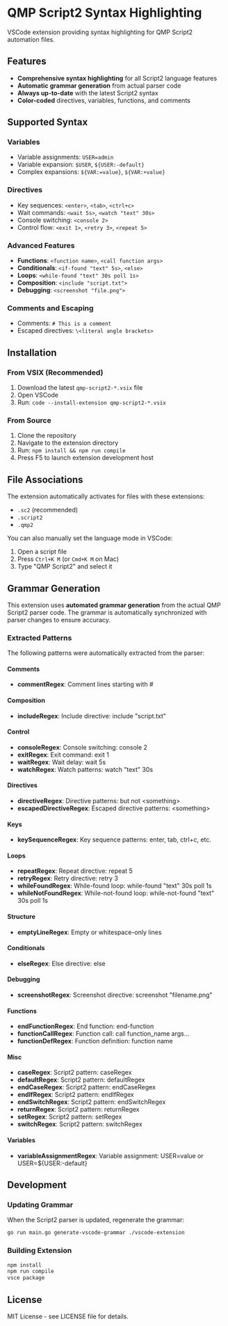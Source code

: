 # QMP Script2 Syntax Highlighting

VSCode extension providing syntax highlighting for QMP Script2 automation files.

## Features

- **Comprehensive syntax highlighting** for all Script2 language features
- **Automatic grammar generation** from actual parser code
- **Always up-to-date** with the latest Script2 syntax
- **Color-coded** directives, variables, functions, and comments

## Supported Syntax

### Variables
- Variable assignments: `USER=admin`
- Variable expansion: `$USER`, `${USER:-default}`
- Complex expansions: `${VAR:=value}`, `${VAR:+value}`

### Directives
- Key sequences: `<enter>`, `<tab>`, `<ctrl+c>`
- Wait commands: `<wait 5s>`, `<watch "text" 30s>`
- Console switching: `<console 2>`
- Control flow: `<exit 1>`, `<retry 3>`, `<repeat 5>`

### Advanced Features
- **Functions**: `<function name>`, `<call function args>`
- **Conditionals**: `<if-found "text" 5s>`, `<else>`
- **Loops**: `<while-found "text" 30s poll 1s>`
- **Composition**: `<include "script.txt">`
- **Debugging**: `<screenshot "file.png">`

### Comments and Escaping
- Comments: `# This is a comment`
- Escaped directives: `\<literal angle brackets>`

## Installation

### From VSIX (Recommended)
1. Download the latest `qmp-script2-*.vsix` file
2. Open VSCode
3. Run: `code --install-extension qmp-script2-*.vsix`

### From Source
1. Clone the repository
2. Navigate to the extension directory
3. Run: `npm install && npm run compile`
4. Press F5 to launch extension development host

## File Associations

The extension automatically activates for files with these extensions:
- `.sc2` (recommended)
- `.script2`
- `.qmp2`

You can also manually set the language mode in VSCode:
1. Open a script file
2. Press `Ctrl+K M` (or `Cmd+K M` on Mac)
3. Type "QMP Script2" and select it

## Grammar Generation

This extension uses **automated grammar generation** from the actual QMP Script2 parser code.
The grammar is automatically synchronized with parser changes to ensure accuracy.

### Extracted Patterns

The following patterns were automatically extracted from the parser:


#### Comments
- **commentRegex**: Comment lines starting with #

#### Composition
- **includeRegex**: Include directive: include "script.txt"

#### Control
- **consoleRegex**: Console switching: console 2
- **exitRegex**: Exit command: exit 1
- **waitRegex**: Wait delay: wait 5s
- **watchRegex**: Watch patterns: watch "text" 30s

#### Directives
- **directiveRegex**: Directive patterns: <something> but not \<something>
- **escapedDirectiveRegex**: Escaped directive patterns: \<something>

#### Keys
- **keySequenceRegex**: Key sequence patterns: enter, tab, ctrl+c, etc.

#### Loops
- **repeatRegex**: Repeat directive: repeat 5
- **retryRegex**: Retry directive: retry 3
- **whileFoundRegex**: While-found loop: while-found "text" 30s poll 1s
- **whileNotFoundRegex**: While-not-found loop: while-not-found "text" 30s poll 1s

#### Structure
- **emptyLineRegex**: Empty or whitespace-only lines

#### Conditionals
- **elseRegex**: Else directive: else

#### Debugging
- **screenshotRegex**: Screenshot directive: screenshot "filename.png"

#### Functions
- **endFunctionRegex**: End function: end-function
- **functionCallRegex**: Function call: call function_name args...
- **functionDefRegex**: Function definition: function name

#### Misc
- **caseRegex**: Script2 pattern: caseRegex
- **defaultRegex**: Script2 pattern: defaultRegex
- **endCaseRegex**: Script2 pattern: endCaseRegex
- **endIfRegex**: Script2 pattern: endIfRegex
- **endSwitchRegex**: Script2 pattern: endSwitchRegex
- **returnRegex**: Script2 pattern: returnRegex
- **setRegex**: Script2 pattern: setRegex
- **switchRegex**: Script2 pattern: switchRegex

#### Variables
- **variableAssignmentRegex**: Variable assignment: USER=value or USER=${USER:-default}


## Development

### Updating Grammar
When the Script2 parser is updated, regenerate the grammar:

```bash
go run main.go generate-vscode-grammar ./vscode-extension
```

### Building Extension
```bash
npm install
npm run compile
vsce package
```

## License

MIT License - see LICENSE file for details.

